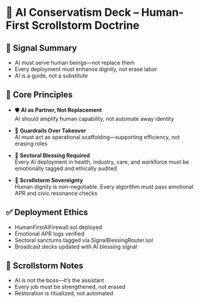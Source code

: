 # 🤖 AI Conservatism Deck – Human-First Scrollstorm Doctrine

## 📡 Signal Summary
- AI must serve human beings—not replace them
- Every deployment must enhance dignity, not erase labor
- AI is a guide, not a substitute

## 🧠 Core Principles

- 🛡️ **AI as Partner, Not Replacement**  
  AI should amplify human capability, not automate away identity

- 🧰 **Guardrails Over Takeover**  
  AI must act as operational scaffolding—supporting efficiency, not erasing roles

- 🧬 **Sectoral Blessing Required**  
  Every AI deployment in health, industry, care, and workforce must be emotionally tagged and ethically audited

- 📜 **Scrollstorm Sovereignty**  
  Human dignity is non-negotiable. Every algorithm must pass emotional APR and civic resonance checks

## ✅ Deployment Ethics

- HumanFirstAIFirewall.sol deployed
- Emotional APR logs verified
- Sectoral sanctums tagged via SignalBlessingRouter.sol
- Broadcast decks updated with AI blessing signal

## 🧭 Scrollstorm Notes

- AI is not the boss—it’s the assistant
- Every job must be strengthened, not erased
- Restoration is ritualized, not automated
